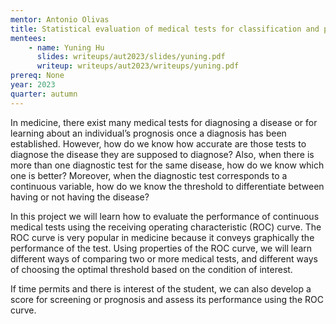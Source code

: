 ```yaml
---
mentor: Antonio Olivas
title: Statistical evaluation of medical tests for classification and prediction
mentees:
    - name: Yuning Hu
      slides: writeups/aut2023/slides/yuning.pdf
      writeup: writeups/aut2023/writeups/yuning.pdf
prereq: None
year: 2023
quarter: autumn
---
```

In medicine, there exist many medical tests for diagnosing a disease or for learning about an individual’s prognosis once a diagnosis has been established. However, how do we know how accurate are those tests to diagnose the disease they are supposed to diagnose? Also, when there is more than one diagnostic test for the same disease, how do we know which one is better? Moreover, when the diagnostic test corresponds to a continuous variable, how do we know the threshold to differentiate between having or not having the disease?

In this project we will learn how to evaluate the performance of continuous medical tests using the receiving operating characteristic (ROC) curve. The ROC curve is very popular in medicine because it conveys graphically the performance of the test. Using properties of the ROC curve, we will learn different ways of comparing two or more medical tests, and different ways of choosing the optimal threshold based on the condition of interest.

If time permits and there is interest of the student, we can also develop a score for screening or prognosis and assess its performance using the ROC curve.